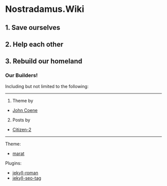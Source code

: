 # Nostradamus.Wiki

## 1. Save ourselves

## 2. Help each other

## 3. Rebuild our homeland

### Our Builders!

Including but not limited to the following:

---
1. Theme by
* [John Coene](https://github.com/JohnCoene)

2. Posts by
* [Citizen-2](https://github.com/nostradamus-wiki)

---
Theme:

* [marat](https://github.com/JohnCoene/marat)

Plugins:

* [jekyll-roman](https://github.com/paulrobertlloyd/jekyll-roman)
* [jekyll-seo-tag](https://github.com/jekyll/jekyll-seo-tag)
